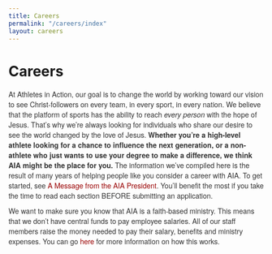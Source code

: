 ```yaml
---
title: Careers
permalink: "/careers/index"
layout: careers
---
```


<h1 class="p1">Careers</h1><div class="row"><div class="col-md-12"><p style="margin: 0px 0px 10px; color: #333333; font-family: 'Helvetica Neue', Helvetica, Arial, sans-serif; font-size: 14px;"><img src="/uploads/careers/Immersion-web.jpg" alt="" align="left" class="img-responsive pull-right col-md-5" style="height: auto;" />At Athletes in Action, our goal is to change the world by working toward our vision to see Christ-followers on every team, in every sport, in every nation. We believe that the platform of sports has the ability to reach&nbsp;<i>every person</i>&nbsp;with the hope of Jesus. That&rsquo;s why we&rsquo;re always looking for individuals who share our desire to see the world changed by the love of Jesus.&nbsp;<b>Whether you&rsquo;re a high-level athlete looking for a chance to influence the next generation, or a non-athlete who just wants to use your degree to make a difference, we think AIA might be the place for you.</b>&nbsp;The information we&rsquo;ve compiled here is the result of many years of helping people like you consider a career with AIA. To get started, see&nbsp;<a href="/careers/message-from-the-president" style="color: #990000; text-decoration: none;">A Message from the AIA President</a>.&nbsp;You&rsquo;ll benefit the most if you take the time to read each section BEFORE submitting an application.</p><p style="margin: 0px 0px 10px; color: #333333; font-family: 'Helvetica Neue', Helvetica, Arial, sans-serif; font-size: 14px;">We want to make sure you know that AIA is a faith-based ministry. This means that we don&rsquo;t have central funds to pay employee salaries. All of our staff members raise the money needed to pay their salary, benefits and ministry expenses. You can go&nbsp;<a href="/careers/compensation" style="color: #990000; text-decoration: none;">here</a>&nbsp;for more information on how this works.</p></div></div>